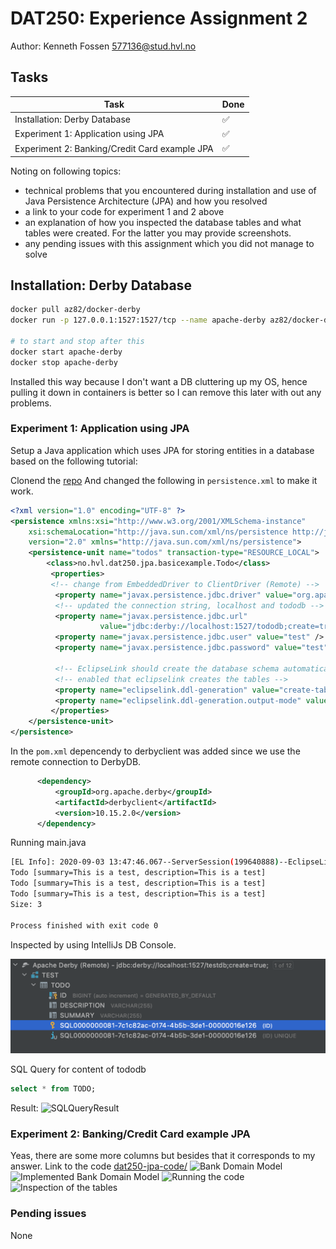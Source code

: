# DAT250: Experience Assignment 2

Author: Kenneth Fossen 577136@stud.hvl.no

## Tasks

| Task | Done |
| --- | --- |
| Installation: Derby Database | :white_check_mark: |
| Experiment 1: Application using JPA | :white_check_mark: |
| Experiment 2: Banking/Credit Card example JPA | :white_check_mark:|

Noting on following topics:

- technical problems that you encountered during installation and use of Java Persistence Architecture (JPA) and how you resolved
- a link to your code for experiment 1 and 2 above
- an explanation of how you inspected the database tables and what tables were created. For the latter you may provide screenshots.
- any pending issues with this assignment which you did not manage to solve

## Installation: Derby Database

```sh
docker pull az82/docker-derby
docker run -p 127.0.0.1:1527:1527/tcp --name apache-derby az82/docker-derby -d

# to start and stop after this
docker start apache-derby
docker stop apache-derby
```

Installed this way because I don't want a DB cluttering up my OS, hence pulling it down in containers is better so I can remove this later with out any problems.

### Experiment 1: Application using JPA

Setup a Java application which uses JPA for storing entities in a database based on the following tutorial:


Clonend the [repo](https://github.com/lmkr/dat250-jpa-examples/tree/master/eclipselink/jpa-basic)
And changed the following in `persistence.xml` to make it work.

```xml
<?xml version="1.0" encoding="UTF-8" ?>
<persistence xmlns:xsi="http://www.w3.org/2001/XMLSchema-instance"
    xsi:schemaLocation="http://java.sun.com/xml/ns/persistence http://java.sun.com/xml/ns/persistence/persistence_2_0.xsd"
    version="2.0" xmlns="http://java.sun.com/xml/ns/persistence">
    <persistence-unit name="todos" transaction-type="RESOURCE_LOCAL">
        <class>no.hvl.dat250.jpa.basicexample.Todo</class>
         <properties>
         <!-- change from EmbeddedDriver to ClientDriver (Remote) -->
          <property name="javax.persistence.jdbc.driver" value="org.apache.derby.jdbc.ClientDriver" />
          <!-- updated the connection string, localhost and tododb -->
          <property name="javax.persistence.jdbc.url"
                    value="jdbc:derby://localhost:1527/tododb;create=true;"/>
          <property name="javax.persistence.jdbc.user" value="test" />
          <property name="javax.persistence.jdbc.password" value="test" />

          <!-- EclipseLink should create the database schema automatically -->
          <!-- enabled that eclipselink creates the tables -->
          <property name="eclipselink.ddl-generation" value="create-tables" />
          <property name="eclipselink.ddl-generation.output-mode" value="database" />
         </properties>
    </persistence-unit>
</persistence>
```

In the `pom.xml` depencendy to derbyclient was added since we use the remote connection to DerbyDB.

```XML
      <dependency>
          <groupId>org.apache.derby</groupId>
          <artifactId>derbyclient</artifactId>
          <version>10.15.2.0</version>
      </dependency>
```

Running main.java

```sh
[EL Info]: 2020-09-03 13:47:46.067--ServerSession(199640888)--EclipseLink, version: Eclipse Persistence Services - 2.7.7.v20200504-69f2c2b80d
Todo [summary=This is a test, description=This is a test]
Todo [summary=This is a test, description=This is a test]
Todo [summary=This is a test, description=This is a test]
Size: 3

Process finished with exit code 0
```

Inspected by using IntelliJs DB Console.

![DB Inspection](img/dbinspection.png)

SQL Query for content of tododb

```SQL
select * from TODO;
````

Result:
![SQLQueryResult](img/sqlresult.png)

### Experiment 2: Banking/Credit Card example JPA

Yeas, there are some more columns but besides that it corresponds to my answer.
Link to the code [dat250-jpa-code/](dat250-jpa-code/)
![Bank Domain Model](img/BankUMLClass.png)
![Implemented Bank Domain Model](img/intellij_bank_uml.png)
![Running the code](img/intellij_java.png)
![Inspection of the tables](img/datagrip_inspection.png)

### Pending issues

None